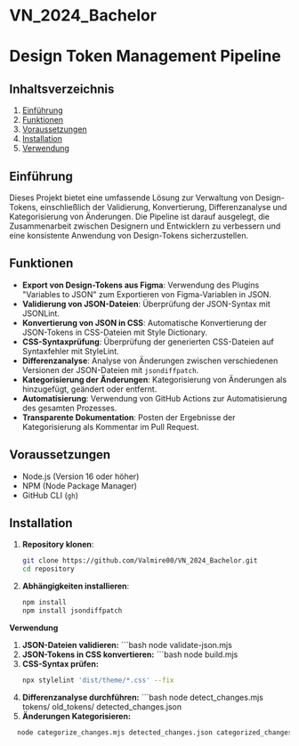 # VN_2024_Bachelor

# Design Token Management Pipeline

## Inhaltsverzeichnis
1. [Einführung](#einführung)
2. [Funktionen](#funktionen)
3. [Voraussetzungen](#voraussetzungen)
4. [Installation](#installation)
5. [Verwendung](#verwendung)

## Einführung

Dieses Projekt bietet eine umfassende Lösung zur Verwaltung von Design-Tokens, einschließlich der Validierung, Konvertierung, Differenzanalyse und Kategorisierung von Änderungen. Die Pipeline ist darauf ausgelegt, die Zusammenarbeit zwischen Designern und Entwicklern zu verbessern und eine konsistente Anwendung von Design-Tokens sicherzustellen.

## Funktionen

- **Export von Design-Tokens aus Figma**: Verwendung des Plugins "Variables to JSON" zum Exportieren von Figma-Variablen in JSON.
- **Validierung von JSON-Dateien**: Überprüfung der JSON-Syntax mit JSONLint.
- **Konvertierung von JSON in CSS**: Automatische Konvertierung der JSON-Tokens in CSS-Dateien mit Style Dictionary.
- **CSS-Syntaxprüfung**: Überprüfung der generierten CSS-Dateien auf Syntaxfehler mit StyleLint.
- **Differenzanalyse**: Analyse von Änderungen zwischen verschiedenen Versionen der JSON-Dateien mit `jsondiffpatch`.
- **Kategorisierung der Änderungen**: Kategorisierung von Änderungen als hinzugefügt, geändert oder entfernt.
- **Automatisierung**: Verwendung von GitHub Actions zur Automatisierung des gesamten Prozesses.
- **Transparente Dokumentation**: Posten der Ergebnisse der Kategorisierung als Kommentar im Pull Request.

## Voraussetzungen

- Node.js (Version 16 oder höher)
- NPM (Node Package Manager)
- GitHub CLI (`gh`)

## Installation

1. **Repository klonen**:
   ```bash
   git clone https://github.com/Valmire00/VN_2024_Bachelor.git
   cd repository

 2. **Abhängigkeiten installieren**:
    ```bash
    npm install
    npm install jsondiffpatch

  **Verwendung**
  1. **JSON-Dateien validieren:**
    ```bash
    node validate-json.mjs
  3. **JSON-Tokens in CSS konvertieren:**
    ```bash
     node build.mjs
  5. **CSS-Syntax prüfen:**
     ```bash
     npx stylelint 'dist/theme/*.css' --fix
  7. **Differenzanalyse durchführen:**
    ```bash
     node detect_changes.mjs tokens/ old_tokens/ detected_changes.json
  9. **Änderungen Kategorisieren:**
   ```bash
     node categorize_changes.mjs detected_changes.json categorized_changes.txt



